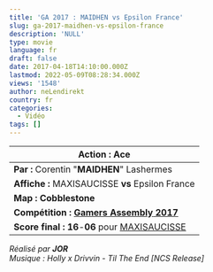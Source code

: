 ```yaml
---
title: 'GA 2017 : MAIDHEN vs Epsilon France'
slug: ga-2017-maidhen-vs-epsilon-france
description: 'NULL'
type: movie
language: fr
draft: false
date: 2017-04-18T14:10:00.000Z
lastmod: 2022-05-09T08:28:34.000Z
views: '1548'
author: neLendirekt
country: fr
categories:
  - Vidéo
tags: []
---
```

| **Action :** Ace                                                                                                             |
| ---------------------------------------------------------------------------------------------------------------------------- |
| **Par :** Corentin "**MAIDHEN**" Lashermes                                                                                   |
| **Affiche :** MAXISAUCISSE **vs** Epsilon France                                                                             |
| **Map : Cobblestone**                                                                                                        |
| **Compétition : [Gamers Assembly](/tournament/esl-pro-league-s5-europe/49)[ 2017](/tournament/esl-pro-league-s5-europe/49)** |
| **Score final : 16**\-**06** pour [MAXISAUCISSE](http://wiki.teamliquid.net/counterstrike/G2%5FEsports "G2 Esports")         |

_Réalisé par **JOR**_  
_Musique : Holly x Drivvin - Til The End \[NCS Release\]_ 
